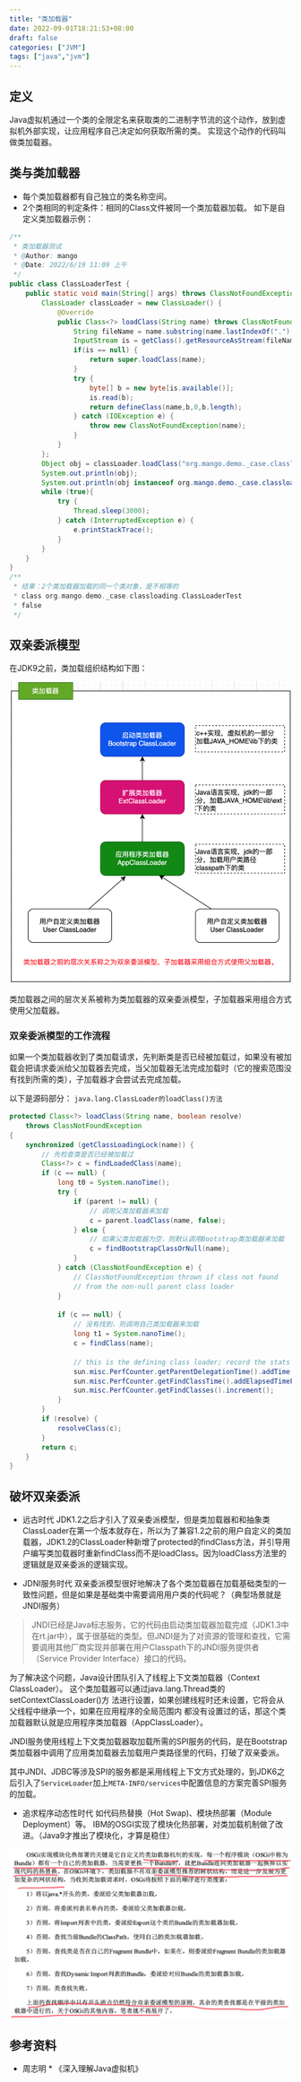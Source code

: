 ```yaml
---
title: "类加载器"
date: 2022-09-01T18:21:53+08:00
draft: false
categories: ["JVM"]
tags: ["java","jvm"]
---
```


## 定义
Java虚拟机通过一个类的全限定名来获取类的二进制字节流的这个动作，放到虚拟机外部实现，让应用程序自己决定如何获取所需的类。
实现这个动作的代码叫做类加载器。

## 类与类加载器
* 每个类加载器都有自己独立的类名称空间。
* 2个类相同的判定条件：相同的Class文件被同一个类加载器加载。
如下是自定义类加载器示例：
``` java
/**
 * 类加载器测试
 * @Author: mango
 * @Date: 2022/6/19 11:09 上午
 */
public class ClassLoaderTest {
    public static void main(String[] args) throws ClassNotFoundException {
        ClassLoader classLoader = new ClassLoader() {
            @Override
            public Class<?> loadClass(String name) throws ClassNotFoundException {
                String fileName = name.substring(name.lastIndexOf(".") + 1) + ".class";
                InputStream is = getClass().getResourceAsStream(fileName);
                if(is == null) {
                    return super.loadClass(name);
                }
                try {
                    byte[] b = new byte[is.available()];
                    is.read(b);
                    return defineClass(name,b,0,b.length);
                } catch (IOException e) {
                    throw new ClassNotFoundException(name);
                }
            }
        };
        Object obj = classLoader.loadClass("org.mango.demo._case.classloading.ClassLoaderTest");
        System.out.println(obj);
        System.out.println(obj instanceof org.mango.demo._case.classloading.ClassLoaderTest);
        while (true){
            try {
                Thread.sleep(3000);
            } catch (InterruptedException e) {
                e.printStackTrace();
            }
        }
    }
}
/**
 * 结果：2个类加载器加载的同一个类对象，是不相等的
 * class org.mango.demo._case.classloading.ClassLoaderTest
 * false
 */
```
## 双亲委派模型
在JDK9之前，类加载组织结构如下图：

![](/mb/images/jvm2/class-loader/01.png)

类加载器之间的层次关系被称为类加载器的双亲委派模型，子加载器采用组合方式使用父加载器。

###  双亲委派模型的工作流程
如果一个类加载器收到了类加载请求，先判断类是否已经被加载过，如果没有被加载会把请求委派给父加载器去完成，当父加载器无法完成加载时（它的搜索范围没有找到所需的类），子加载器才会尝试去完成加载。

以下是源码部分： `java.lang.ClassLoader的loadClass()方法`


``` java
protected Class<?> loadClass(String name, boolean resolve)
    throws ClassNotFoundException
{
    synchronized (getClassLoadingLock(name)) {
        // 先检查类是否已经被加载过
        Class<?> c = findLoadedClass(name);
        if (c == null) {
            long t0 = System.nanoTime();
            try {
                if (parent != null) {
                    // 调用父类加载器来加载
                    c = parent.loadClass(name, false);
                } else {
                    // 如果父类加载器为空，则默认调用Bootstrap类加载器来加载
                    c = findBootstrapClassOrNull(name);
                }
            } catch (ClassNotFoundException e) {
                // ClassNotFoundException thrown if class not found
                // from the non-null parent class loader
            }

            if (c == null) {
                // 没有找到，则调用自己类加载器来加载
                long t1 = System.nanoTime();
                c = findClass(name);

                // this is the defining class loader; record the stats
                sun.misc.PerfCounter.getParentDelegationTime().addTime(t1 - t0);
                sun.misc.PerfCounter.getFindClassTime().addElapsedTimeFrom(t1);
                sun.misc.PerfCounter.getFindClasses().increment();
            }
        }
        if (resolve) {
            resolveClass(c);
        }
        return c;
    }
}
```

## 破坏双亲委派
* 远古时代
JDK1.2之后才引入了双亲委派模型，但是类加载器和和抽象类ClassLoader在第一个版本就存在，所以为了兼容1.2之前的用户自定义的类加载器，JDK1.2的ClassLoader种新增了protected的findClass方法，并引导用户编写类加载器时重新findClass而不是loadClass。因为loadClass方法里的逻辑就是双亲委派的逻辑实现。

* JDNI服务时代
双亲委派模型很好地解决了各个类加载器在加载基础类型的一致性问题，但是如果是基础类中需要调用用户类的代码呢？（典型场景就是JNDI服务）
> JNDI已经是Java标志服务，它的代码由启动类加载器加载完成（JDK1.3中在rt.jar中），属于很基础的类型。但JNDI是为了对资源的管理和查找，它需要调用其他厂商实现并部署在用户Classpath下的JNDI服务提供者（Service Provider Interface）接口的代码。
 
为了解决这个问题，Java设计团队引入了线程上下文类加载器（Context ClassLoader）。
这个类加载器可以通过java.lang.Thread类的setContextClassLoader()方 法进行设置，如果创建线程时还未设置，它将会从父线程中继承一个，如果在应用程序的全局范围内 都没有设置过的话，那这个类加载器默认就是应用程序类加载器（AppClassLoader）。

JNDI服务使用线程上下文类加载器取加载所需的SPI服务的代码，是在Bootstrap类加载器中调用了应用类加载器去加载用户类路径里的代码，打破了双亲委派。

其中JNDI、JDBC等涉及SPI的服务都是采用线程上下文方式处理的，到JDK6之后引入了`ServiceLoader`加上`META-INFO/services`中配置信息的方案完善SPI服务的加载。

* 追求程序动态性时代
如代码热替换（Hot Swap)、模块热部署（Module Deployment）等。
IBM的OSGI实现了模块化热部署，对类加载机制做了改进。（Java9才推出了模块化，才算是稳住）

![](/mb/images/jvm2/class-loader/02.png)

## 参考资料
* 周志明 * 《深入理解Java虚拟机》

